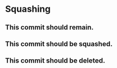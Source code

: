 # Squashing

## This commit should remain.
## This commit should be squashed.
## This commit should be deleted.
